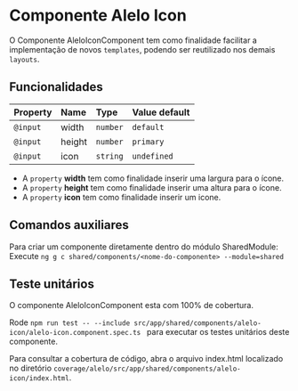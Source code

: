 # Componente Alelo Icon

O Componente AleloIconComponent tem como finalidade facilitar a implementação de novos `templates`, podendo ser reutilizado nos demais `layouts`.

## Funcionalidades

| Property | Name   | Type     | Value default |
| :------- | :----- | :------- | :------------ |
| `@input` | width  | `number` | `default`     |
| `@input` | height | `number` | `primary`     |
| `@input` | icon   | `string` | `undefined`   |

- A `property` **width** tem como finalidade inserir uma largura para o ícone.
- A `property` **height** tem como finalidade inserir uma altura para o ícone.
- A `property` **icon** tem como finalidade inserir um icone.

## Comandos auxiliares

Para criar um componente diretamente dentro do módulo SharedModule:
Execute `ng g c shared/components/<nome-do-componente> --module=shared`

## Teste unitários

O componente AleloIconComponent esta com 100% de cobertura.

Rode `npm run test -- --include src/app/shared/components/alelo-icon/alelo-icon.component.spec.ts ` para executar os testes unitários deste componente.

Para consultar a cobertura de código, abra o arquivo index.html localizado no diretório `coverage/alelo/src/app/shared/components/alelo-icon/index.html`.
